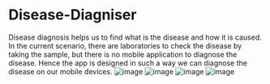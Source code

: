 # Disease-Diagniser
Disease diagnosis helps us to find what is the disease and how it is caused. In the current scenario, there are laboratories to check the disease by taking the sample, but there is no mobile application to diagnose the disease. Hence the app is designed in such a way we can diagnose the disease on our mobile devices.
![image](https://github.com/KeerthanaS29/Disease-Diagnisor/assets/102239007/4effc748-66ae-4948-9868-e567dfff6d4d)
![image](https://github.com/KeerthanaS29/Disease-Diagnisor/assets/102239007/f7531706-1652-458a-bbfd-0d08d1b0e368)
![image](https://github.com/KeerthanaS29/Disease-Diagnisor/assets/102239007/9a6a37f0-5dec-4356-b620-a80d20e2a7a0)
![image](https://github.com/KeerthanaS29/Disease-Diagnisor/assets/102239007/c5c741d1-0e05-4c63-95a6-2ba787397e52)

